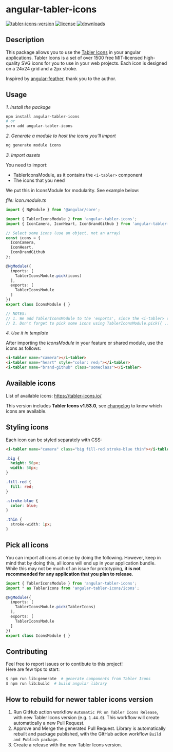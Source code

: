 # angular-tabler-icons

[![tabler-icons-version](https://img.shields.io/badge/Tabler%20Icons-v1.53.0-%23206bc4?style=flat-square)](https://tabler-icons.io)
[![license](https://img.shields.io/npm/l/angular-tabler-icons.svg?style=flat-square)]()
[![downloads](https://img.shields.io/npm/dm/angular-tabler-icons?style=flat-square)]()

## Description

This package allows you to use the [Tabler Icons](https://tabler-icons.io/) in your angular applications. Tabler Icons is a set of over 1500 free MIT-licensed high-quality SVG icons for you to use in your web projects. Each icon is designed on a 24x24 grid and a 2px stroke.  
  
Inspired by [angular-feather](https://github.com/michaelbazos/angular-feather), thank you to the author.

## Usage

_1. Install the package_

```sh
npm install angular-tabler-icons
# or
yarn add angular-tabler-icons
```

_2. Generate a module to host the icons you'll import_
 
```sh
ng generate module icons
```
  
_3. Import assets_ 

You need to import:
 - TablerIconsModule, as it contains the `<i-tabler>` component
 - The icons that you need

We put this in IconsModule for modularity. See example below:


*file: icon.module.ts*
```ts  
import { NgModule } from '@angular/core';

import { TablerIconsModule } from 'angular-tabler-icons';
import { IconCamera, IconHeart, IconBrandGithub } from 'angular-tabler-icons/icons';

// Select some icons (use an object, not an array)
const icons = {
  IconCamera,
  IconHeart,
  IconBrandGithub
};

@NgModule({
  imports: [
    TablerIconsModule.pick(icons)
  ],
  exports: [
    TablerIconsModule
  ]
})
export class IconsModule { }

// NOTES:
// 1. We add TablerIconsModule to the 'exports', since the <i-tabler> component will be used in templates of parent module
// 2. Don't forget to pick some icons using TablerIconsModule.pick({ ... })
```

_4. Use it in template_

After importing the _IconsModule_ in your feature or shared module, use the icons as follows:

```html
<i-tabler name="camera"></i-tabler>
<i-tabler name="heart" style="color: red;"></i-tabler>
<i-tabler name="brand-github" class="someclass"></i-tabler>
```

## Available icons

List of available icons: https://tabler-icons.io/  
  
This version includes **Tabler Icons v1.53.0**, see [changelog](https://tabler-icons.io/changelog) to know which icons are available.


## Styling icons

Each icon can be styled separately with CSS:

```html
<i-tabler name="camera" class="big fill-red stroke-blue thin"></i-tabler>
```

```css
.big {
  height: 50px;
  width: 50px;
}

.fill-red {
  fill: red;
}

.stroke-blue {
  color: blue;
}

.thin {
  stroke-width: 1px;
}
```

## Pick all icons

You can import all icons at once by doing the following. However, keep in mind that by doing this, all icons will end up in your application bundle. While this may not be much of an issue for prototyping, **it is not recommended for any application that you plan to release**.

```ts
import { TablerIconsModule } from 'angular-tabler-icons';
import * as TablerIcons from 'angular-tabler-icons/icons';

@NgModule({
  imports: [
    TablerIconsModule.pick(TablerIcons)
  ],
  exports: [
    TablerIconsModule
  ]
})
export class IconsModule { }
```

## Contributing

Feel free to report issues or to contibute to this project!  
Here are few tips to start:
```bash
$ npm run lib:generate  # generate components from Tabler Icons
$ npm run lib:build  # build angular library
```

## How to rebuild for newer tabler icons version

1. Run GitHub action workflow `Automatic PR on Tabler Icons Release`, with new Tabler Icons version (e.g. `1.44.0`). This workflow will create automatically a new Pull Request.
2. Approve and Merge the generated Pull Request. Library is automatically rebuilt and package published, with the GItHub action workflow `Build and Publish package`.
3. Create a release with the new Tabler Icons version.
